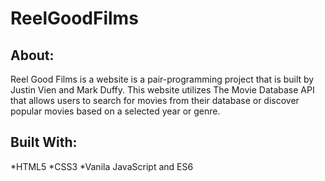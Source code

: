 # ReelGoodFilms

## About:
Reel Good Films is a website is a pair-programming project that is built by Justin Vien and Mark Duffy. This website utilizes The Movie Database API that allows users to search for movies from their database or discover popular movies based on a selected year or genre.

## Built With:
  *HTML5
  *CSS3
  *Vanila JavaScript and ES6
